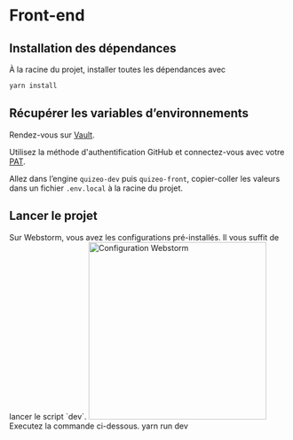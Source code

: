 # Front-end

## Installation des dépendances

À la racine du projet, installer toutes les dépendances avec

```bash
yarn install
```

## Récupérer les variables d’environnements

Rendez-vous sur [Vault](https://vault.quizeo.com).

Utilisez la méthode d'authentification GitHub et connectez-vous avec votre [PAT](https://docs.github.com/fr/authentication/keeping-your-account-and-data-secure/managing-your-personal-access-tokens).

Allez dans l’engine `quizeo-dev` puis `quizeo-front`, copier-coller les valeurs dans un fichier `.env.local` à la racine
du projet.

## Lancer le projet

<tabs>
    <tab title="Depuis Webstorm">
        Sur Webstorm, vous avez les configurations pré-installés. Il vous suffit de lancer le script `dev`.
        <img src="webstorm_config_front.png" title="Configuration Webstorm" width="320"/>
    </tab>
    <tab title="En CLI">
        Executez la commande ci-dessous.
        <code-block>
        yarn run dev
        </code-block>
    </tab>
</tabs>



